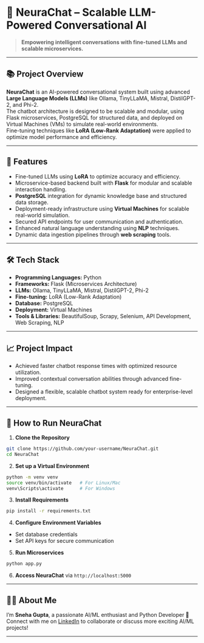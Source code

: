 # 🧠 NeuraChat – Scalable LLM-Powered Conversational AI

> **Empowering intelligent conversations with fine-tuned LLMs and scalable microservices.**

---

## 📚 Project Overview
**NeuraChat** is an AI-powered conversational system built using advanced **Large Language Models (LLMs)** like Ollama, TinyLLaMA, Mistral, DistilGPT-2, and Phi-2.  
The chatbot architecture is designed to be scalable and modular, using Flask microservices, PostgreSQL for structured data, and deployed on Virtual Machines (VMs) to simulate real-world environments.  
Fine-tuning techniques like **LoRA (Low-Rank Adaptation)** were applied to optimize model performance and efficiency.

---

## 🚀 Features
- Fine-tuned LLMs using **LoRA** to optimize accuracy and efficiency.
- Microservice-based backend built with **Flask** for modular and scalable interaction handling.
- **PostgreSQL** integration for dynamic knowledge base and structured data storage.
- Deployment-ready infrastructure using **Virtual Machines** for scalable real-world simulation.
- Secured API endpoints for user communication and authentication.
- Enhanced natural language understanding using **NLP** techniques.
- Dynamic data ingestion pipelines through **web scraping** tools.

---

## 🛠️ Tech Stack
- **Programming Languages:** Python
- **Frameworks:** Flask (Microservices Architecture)
- **LLMs:** Ollama, TinyLLaMA, Mistral, DistilGPT-2, Phi-2
- **Fine-tuning:** LoRA (Low-Rank Adaptation)
- **Database:** PostgreSQL
- **Deployment:** Virtual Machines
- **Tools & Libraries:** BeautifulSoup, Scrapy, Selenium, API Development, Web Scraping, NLP

---

## 📈 Project Impact
- Achieved faster chatbot response times with optimized resource utilization.
- Improved contextual conversation abilities through advanced fine-tuning.
- Designed a flexible, scalable chatbot system ready for enterprise-level deployment.

---

## 📂 How to Run NeuraChat
1. **Clone the Repository**  
```bash
git clone https://github.com/your-username/NeuraChat.git
cd NeuraChat
```

2. **Set up a Virtual Environment**  
```bash
python -m venv venv
source venv/bin/activate   # For Linux/Mac
venv\Scripts\activate      # For Windows
```

3. **Install Requirements**  
```bash
pip install -r requirements.txt
```

4. **Configure Environment Variables**  
- Set database credentials
- Set API keys for secure communication

5. **Run Microservices**  
```bash
python app.py
```

6. **Access NeuraChat** via `http://localhost:5000`

---

## 🙋‍♀️ About Me
I’m **Sneha Gupta**, a passionate AI/ML enthusiast and Python Developer 🚀  
Connect with me on [LinkedIn](https://www.linkedin.com/in/sneha-gupta-a78839261/) to collaborate or discuss more exciting AI/ML projects!

---
